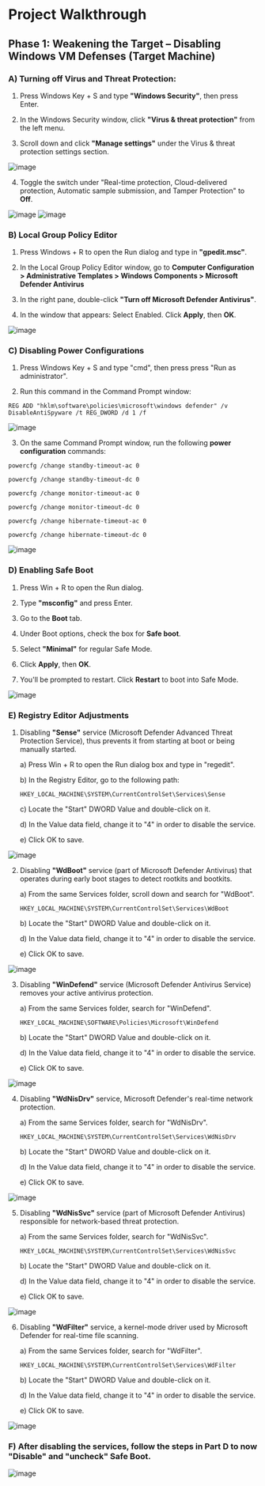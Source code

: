# Project Walkthrough

## Phase 1: Weakening the Target – Disabling Windows VM Defenses (Target Machine)

### A) Turning off Virus and Threat Protection:
1. Press Windows Key + S and type **"Windows Security"**, then press Enter.
   
2. In the Windows Security window, click **"Virus & threat protection"** from the left menu.
   
3. Scroll down and click **"Manage settings"** under the Virus & threat protection settings section. </br>

![image](https://github.com/user-attachments/assets/02070e26-8035-4d20-b403-ac7ed8ff89b7)

4. Toggle the switch under "Real-time protection, Cloud-delivered protection, Automatic sample submission, and Tamper Protection" to **Off**. </br>

![image](https://github.com/user-attachments/assets/73d7a6d1-9635-4350-8fd8-954995fe9eec)
![image](https://github.com/user-attachments/assets/ecce9472-4503-49c9-81b3-92277a7e12af)

### B) Local Group Policy Editor
1. Press Windows + R to open the Run dialog and type in **"gpedit.msc"**.

2. In the Local Group Policy Editor window, go to **Computer Configuration > Administrative Templates > Windows Components > Microsoft Defender Antivirus**
   
3. In the right pane, double-click **"Turn off Microsoft Defender Antivirus"**.
   
4. In the window that appears: Select Enabled. Click **Apply**, then **OK**. </br>

![image](https://github.com/user-attachments/assets/c199ede1-fca8-458e-bce8-11bb8c6501fb)


### C) Disabling Power Configurations
1. Press Windows Key + S and type "cmd", then press press "Run as administrator".

2. Run this command in the Command Prompt window:

````
REG ADD "hklm\software\policies\microsoft\windows defender" /v DisableAntiSpyware /t REG_DWORD /d 1 /f
````
![image](https://github.com/user-attachments/assets/e1b974bb-9061-4de3-8258-3f549ac04130)

3. On the same Command Prompt window, run the following **power configuration** commands:

````
powercfg /change standby-timeout-ac 0
````
````
powercfg /change standby-timeout-dc 0
````
````
powercfg /change monitor-timeout-ac 0
````
````
powercfg /change monitor-timeout-dc 0
````
````
powercfg /change hibernate-timeout-ac 0
````
````
powercfg /change hibernate-timeout-dc 0
````

![image](https://github.com/user-attachments/assets/b0e9b94c-3076-4a66-87cf-70194a04b6d7)


### D) Enabling Safe Boot
1. Press Win + R to open the Run dialog.

2. Type **"msconfig"** and press Enter.

3. Go to the **Boot** tab.

4. Under Boot options, check the box for **Safe boot**.

5. Select **"Minimal"** for regular Safe Mode.

6. Click **Apply**, then **OK**.

7. You'll be prompted to restart. Click **Restart** to boot into Safe Mode.

![image](https://github.com/user-attachments/assets/9f424fda-e7a9-427e-b8a0-9b7a5351bc24)


### E) Registry Editor Adjustments
1. Disabling **"Sense"** service (Microsoft Defender Advanced Threat Protection Service), thus prevents it from starting at boot or being manually started.

   a) Press Win + R to open the Run dialog box and type in "regedit".
   
   b) In the Registry Editor, go to the following path:
   ````
   HKEY_LOCAL_MACHINE\SYSTEM\CurrentControlSet\Services\Sense
   ````
   c) Locate the "Start" DWORD Value and double-click on it.
  
   d) In the Value data field, change it to "4" in order to disable the service.
  
   e) Click OK to save.
  
![image](https://github.com/user-attachments/assets/65691372-3811-4166-9a26-ef16654285ae)

2. Disabling **"WdBoot"** service (part of Microsoft Defender Antivirus) that operates during early boot stages to detect rootkits and bootkits.

   a) From the same Services folder, scroll down and search for "WdBoot".
   ````
   HKEY_LOCAL_MACHINE\SYSTEM\CurrentControlSet\Services\WdBoot
   ````
   b) Locate the "Start" DWORD Value and double-click on it.
  
   d) In the Value data field, change it to "4" in order to disable the service.
  
   e) Click OK to save.

![image](https://github.com/user-attachments/assets/22de2df9-d641-495f-8f5e-f360232f0171)

3. Disabling **"WinDefend"** service (Microsoft Defender Antivirus Service) removes your active antivirus protection.

   a) From the same Services folder, search for "WinDefend".
   ````
   HKEY_LOCAL_MACHINE\SOFTWARE\Policies\Microsoft\WinDefend
   ````
   b) Locate the "Start" DWORD Value and double-click on it.
  
   d) In the Value data field, change it to "4" in order to disable the service.
  
   e) Click OK to save.
   
![image](https://github.com/user-attachments/assets/bf5c4a38-9e58-4404-8737-23d7023cedbd)

4. Disabling **"WdNisDrv"** service, Microsoft Defender's real-time network protection.

   a) From the same Services folder, search for "WdNisDrv".
   ````
   HKEY_LOCAL_MACHINE\SYSTEM\CurrentControlSet\Services\WdNisDrv
   ````
   b) Locate the "Start" DWORD Value and double-click on it.
  
   d) In the Value data field, change it to "4" in order to disable the service.
  
   e) Click OK to save.

![image](https://github.com/user-attachments/assets/e1708e91-9b0f-462e-bf17-ae130f595d15)

5. Disabling **"WdNisSvc"** service (part of Microsoft Defender Antivirus) responsible for network-based threat protection.

   a) From the same Services folder, search for "WdNisSvc".
   ````
   HKEY_LOCAL_MACHINE\SYSTEM\CurrentControlSet\Services\WdNisSvc
   ````
   b) Locate the "Start" DWORD Value and double-click on it.
  
   d) In the Value data field, change it to "4" in order to disable the service.
  
   e) Click OK to save.

![image](https://github.com/user-attachments/assets/16dd2d6d-6605-4b70-9f60-bd090e153f6f)

6. Disabling **"WdFilter"** service, a kernel-mode driver used by Microsoft Defender for real-time file scanning. 

   a) From the same Services folder, search for "WdFilter".
   ````
   HKEY_LOCAL_MACHINE\SYSTEM\CurrentControlSet\Services\WdFilter
   ````
   b) Locate the "Start" DWORD Value and double-click on it.
  
   d) In the Value data field, change it to "4" in order to disable the service.
  
   e) Click OK to save.

![image](https://github.com/user-attachments/assets/77801589-2c3b-4cb6-ae87-1db8d88738a4)

### F) After disabling the services, follow the steps in Part D to now "Disable" and "uncheck" Safe Boot.

![image](https://github.com/user-attachments/assets/f0768c4e-9e32-4e47-acd5-4ed8dfd332bc)

